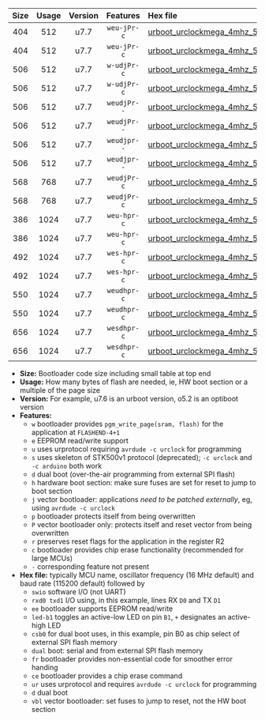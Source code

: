 |Size|Usage|Version|Features|Hex file|
|:-:|:-:|:-:|:-:|:--|
|404|512|u7.7|`weu-jPr-c`|[urboot_urclockmega_4mhz_57600bps_swio_rxd0_txd1_ee_led+c7_fr_ce_ur_vbl.hex](https://raw.githubusercontent.com/stefanrueger/urboot.hex/main/boards/urclockmega/fcpu_4mhz/57600_bps/urboot_urclockmega_4mhz_57600bps_swio_rxd0_txd1_ee_led+c7_fr_ce_ur_vbl.hex)|
|404|512|u7.7|`weu-jPr-c`|[urboot_urclockmega_4mhz_57600bps_swio_rxd2_txd3_ee_led+c7_fr_ce_ur_vbl.hex](https://raw.githubusercontent.com/stefanrueger/urboot.hex/main/boards/urclockmega/fcpu_4mhz/57600_bps/urboot_urclockmega_4mhz_57600bps_swio_rxd2_txd3_ee_led+c7_fr_ce_ur_vbl.hex)|
|506|512|u7.7|`w-udjPr-c`|[urboot_urclockmega_4mhz_57600bps_swio_rxd0_txd1_led+c7_csb3_dual_fr_ce_ur_vbl.hex](https://raw.githubusercontent.com/stefanrueger/urboot.hex/main/boards/urclockmega/fcpu_4mhz/57600_bps/urboot_urclockmega_4mhz_57600bps_swio_rxd0_txd1_led+c7_csb3_dual_fr_ce_ur_vbl.hex)|
|506|512|u7.7|`w-udjPr-c`|[urboot_urclockmega_4mhz_57600bps_swio_rxd2_txd3_led+c7_csb3_dual_fr_ce_ur_vbl.hex](https://raw.githubusercontent.com/stefanrueger/urboot.hex/main/boards/urclockmega/fcpu_4mhz/57600_bps/urboot_urclockmega_4mhz_57600bps_swio_rxd2_txd3_led+c7_csb3_dual_fr_ce_ur_vbl.hex)|
|506|512|u7.7|`weudjPr--`|[urboot_urclockmega_4mhz_57600bps_swio_rxd0_txd1_ee_led+c7_csb3_dual_ur_vbl.hex](https://raw.githubusercontent.com/stefanrueger/urboot.hex/main/boards/urclockmega/fcpu_4mhz/57600_bps/urboot_urclockmega_4mhz_57600bps_swio_rxd0_txd1_ee_led+c7_csb3_dual_ur_vbl.hex)|
|506|512|u7.7|`weudjPr--`|[urboot_urclockmega_4mhz_57600bps_swio_rxd2_txd3_ee_led+c7_csb3_dual_ur_vbl.hex](https://raw.githubusercontent.com/stefanrueger/urboot.hex/main/boards/urclockmega/fcpu_4mhz/57600_bps/urboot_urclockmega_4mhz_57600bps_swio_rxd2_txd3_ee_led+c7_csb3_dual_ur_vbl.hex)|
|506|512|u7.7|`weudjpr--`|[urboot_urclockmega_4mhz_57600bps_swio_rxd0_txd1_ee_led+c7_csb3_dual_fr_ur_vbl.hex](https://raw.githubusercontent.com/stefanrueger/urboot.hex/main/boards/urclockmega/fcpu_4mhz/57600_bps/urboot_urclockmega_4mhz_57600bps_swio_rxd0_txd1_ee_led+c7_csb3_dual_fr_ur_vbl.hex)|
|506|512|u7.7|`weudjpr--`|[urboot_urclockmega_4mhz_57600bps_swio_rxd2_txd3_ee_led+c7_csb3_dual_fr_ur_vbl.hex](https://raw.githubusercontent.com/stefanrueger/urboot.hex/main/boards/urclockmega/fcpu_4mhz/57600_bps/urboot_urclockmega_4mhz_57600bps_swio_rxd2_txd3_ee_led+c7_csb3_dual_fr_ur_vbl.hex)|
|568|768|u7.7|`weudjPr-c`|[urboot_urclockmega_4mhz_57600bps_swio_rxd0_txd1_ee_led+c7_csb3_dual_fr_ce_ur_vbl.hex](https://raw.githubusercontent.com/stefanrueger/urboot.hex/main/boards/urclockmega/fcpu_4mhz/57600_bps/urboot_urclockmega_4mhz_57600bps_swio_rxd0_txd1_ee_led+c7_csb3_dual_fr_ce_ur_vbl.hex)|
|568|768|u7.7|`weudjPr-c`|[urboot_urclockmega_4mhz_57600bps_swio_rxd2_txd3_ee_led+c7_csb3_dual_fr_ce_ur_vbl.hex](https://raw.githubusercontent.com/stefanrueger/urboot.hex/main/boards/urclockmega/fcpu_4mhz/57600_bps/urboot_urclockmega_4mhz_57600bps_swio_rxd2_txd3_ee_led+c7_csb3_dual_fr_ce_ur_vbl.hex)|
|386|1024|u7.7|`weu-hpr-c`|[urboot_urclockmega_4mhz_57600bps_swio_rxd0_txd1_ee_led+c7_fr_ce_ur.hex](https://raw.githubusercontent.com/stefanrueger/urboot.hex/main/boards/urclockmega/fcpu_4mhz/57600_bps/urboot_urclockmega_4mhz_57600bps_swio_rxd0_txd1_ee_led+c7_fr_ce_ur.hex)|
|386|1024|u7.7|`weu-hpr-c`|[urboot_urclockmega_4mhz_57600bps_swio_rxd2_txd3_ee_led+c7_fr_ce_ur.hex](https://raw.githubusercontent.com/stefanrueger/urboot.hex/main/boards/urclockmega/fcpu_4mhz/57600_bps/urboot_urclockmega_4mhz_57600bps_swio_rxd2_txd3_ee_led+c7_fr_ce_ur.hex)|
|492|1024|u7.7|`wes-hpr-c`|[urboot_urclockmega_4mhz_57600bps_swio_rxd0_txd1_ee_led+c7_fr_ce.hex](https://raw.githubusercontent.com/stefanrueger/urboot.hex/main/boards/urclockmega/fcpu_4mhz/57600_bps/urboot_urclockmega_4mhz_57600bps_swio_rxd0_txd1_ee_led+c7_fr_ce.hex)|
|492|1024|u7.7|`wes-hpr-c`|[urboot_urclockmega_4mhz_57600bps_swio_rxd2_txd3_ee_led+c7_fr_ce.hex](https://raw.githubusercontent.com/stefanrueger/urboot.hex/main/boards/urclockmega/fcpu_4mhz/57600_bps/urboot_urclockmega_4mhz_57600bps_swio_rxd2_txd3_ee_led+c7_fr_ce.hex)|
|550|1024|u7.7|`weudhpr-c`|[urboot_urclockmega_4mhz_57600bps_swio_rxd0_txd1_ee_led+c7_csb3_dual_fr_ce_ur.hex](https://raw.githubusercontent.com/stefanrueger/urboot.hex/main/boards/urclockmega/fcpu_4mhz/57600_bps/urboot_urclockmega_4mhz_57600bps_swio_rxd0_txd1_ee_led+c7_csb3_dual_fr_ce_ur.hex)|
|550|1024|u7.7|`weudhpr-c`|[urboot_urclockmega_4mhz_57600bps_swio_rxd2_txd3_ee_led+c7_csb3_dual_fr_ce_ur.hex](https://raw.githubusercontent.com/stefanrueger/urboot.hex/main/boards/urclockmega/fcpu_4mhz/57600_bps/urboot_urclockmega_4mhz_57600bps_swio_rxd2_txd3_ee_led+c7_csb3_dual_fr_ce_ur.hex)|
|656|1024|u7.7|`wesdhpr-c`|[urboot_urclockmega_4mhz_57600bps_swio_rxd0_txd1_ee_led+c7_csb3_dual_fr_ce.hex](https://raw.githubusercontent.com/stefanrueger/urboot.hex/main/boards/urclockmega/fcpu_4mhz/57600_bps/urboot_urclockmega_4mhz_57600bps_swio_rxd0_txd1_ee_led+c7_csb3_dual_fr_ce.hex)|
|656|1024|u7.7|`wesdhpr-c`|[urboot_urclockmega_4mhz_57600bps_swio_rxd2_txd3_ee_led+c7_csb3_dual_fr_ce.hex](https://raw.githubusercontent.com/stefanrueger/urboot.hex/main/boards/urclockmega/fcpu_4mhz/57600_bps/urboot_urclockmega_4mhz_57600bps_swio_rxd2_txd3_ee_led+c7_csb3_dual_fr_ce.hex)|

- **Size:** Bootloader code size including small table at top end
- **Usage:** How many bytes of flash are needed, ie, HW boot section or a multiple of the page size
- **Version:** For example, u7.6 is an urboot version, o5.2 is an optiboot version
- **Features:**
  + `w` bootloader provides `pgm_write_page(sram, flash)` for the application at `FLASHEND-4+1`
  + `e` EEPROM read/write support
  + `u` uses urprotocol requiring `avrdude -c urclock` for programming
  + `s` uses skeleton of STK500v1 protocol (deprecated); `-c urclock` and `-c arduino` both work
  + `d` dual boot (over-the-air programming from external SPI flash)
  + `h` hardware boot section: make sure fuses are set for reset to jump to boot section
  + `j` vector bootloader: applications *need to be patched externally*, eg, using `avrdude -c urclock`
  + `p` bootloader protects itself from being overwritten
  + `P` vector bootloader only: protects itself and reset vector from being overwritten
  + `r` preserves reset flags for the application in the register R2
  + `c` bootloader provides chip erase functionality (recommended for large MCUs)
  + `-` corresponding feature not present
- **Hex file:** typically MCU name, oscillator frequency (16 MHz default) and baud rate (115200 default) followed by
  + `swio` software I/O (not UART)
  + `rxd0 txd1` I/O using, in this example, lines RX `D0` and TX `D1`
  + `ee` bootloader supports EEPROM read/write
  + `led-b1` toggles an active-low LED on pin `B1`, `+` designates an active-high LED
  + `csb0` for dual boot uses, in this example, pin B0 as chip select of external SPI flash memory
  + `dual` boot: serial and from external SPI flash memory
  + `fr` bootloader provides non-essential code for smoother error handing
  + `ce` bootloader provides a chip erase command
  + `ur` uses urprotocol and requires `avrdude -c urclock` for programming
  + `d` dual boot
  + `vbl` vector bootloader: set fuses to jump to reset, not the HW boot section

